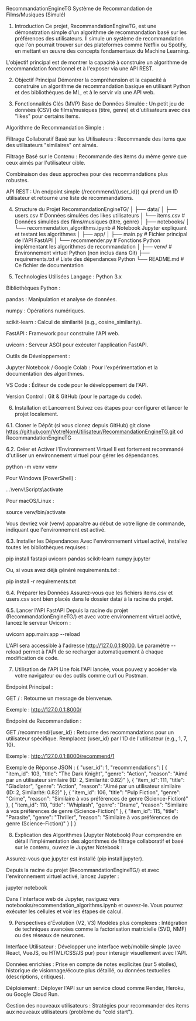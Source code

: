 RecommandationEngineTG
Système de Recommandation de Films/Musiques (Simulé)
1. Introduction
Ce projet, RecommandationEngineTG, est une démonstration simple d'un algorithme de recommandation basé sur les préférences des utilisateurs. Il simule un système de recommandation que l'on pourrait trouver sur des plateformes comme Netflix ou Spotify, en mettant en œuvre des concepts fondamentaux du Machine Learning.

L'objectif principal est de montrer la capacité à construire un algorithme de recommandation fonctionnel et à l'exposer via une API REST.

2. Objectif Principal
Démontrer la compréhension et la capacité à construire un algorithme de recommandation basique en utilisant Python et des bibliothèques de ML, et à le servir via une API web.

3. Fonctionnalités Clés (MVP)
Base de Données Simulée : Un petit jeu de données (CSV) de films/musiques (titre, genre) et d'utilisateurs avec des "likes" pour certains items.

Algorithme de Recommandation Simple :

Filtrage Collaboratif Basé sur les Utilisateurs : Recommande des items que des utilisateurs "similaires" ont aimés.

Filtrage Basé sur le Contenu : Recommande des items du même genre que ceux aimés par l'utilisateur cible.

Combinaison des deux approches pour des recommandations plus robustes.

API REST : Un endpoint simple (/recommend/{user_id}) qui prend un ID utilisateur et retourne une liste de recommandations.

4. Structure du Projet
RecommandationEngineTG/
│
├── data/
│   ├── users.csv             # Données simulées des likes utilisateurs
│   └── items.csv             # Données simulées des films/musiques (titre, genre)
│
├── notebooks/
│   └── recommendation_algorithms.ipynb # Notebook Jupyter expliquant et testant les algorithmes
│
├── app/
│   ├── main.py               # Fichier principal de l'API FastAPI
│   └── recommender.py        # Fonctions Python implémentant les algorithmes de recommandation
│
├── venv/                     # Environnement virtuel Python (non inclus dans Git)
├── requirements.txt          # Liste des dépendances Python
└── README.md                 # Ce fichier de documentation

5. Technologies Utilisées
Langage : Python 3.x

Bibliothèques Python :

pandas : Manipulation et analyse de données.

numpy : Opérations numériques.

scikit-learn : Calcul de similarité (e.g., cosine_similarity).

FastAPI : Framework pour construire l'API web.

uvicorn : Serveur ASGI pour exécuter l'application FastAPI.

Outils de Développement :

Jupyter Notebook / Google Colab : Pour l'expérimentation et la documentation des algorithmes.

VS Code : Éditeur de code pour le développement de l'API.

Version Control : Git & GitHub (pour le partage du code).

6. Installation et Lancement
Suivez ces étapes pour configurer et lancer le projet localement.

6.1. Cloner le Dépôt (si vous clonez depuis GitHub)
git clone https://github.com/VotreNomUtilisateur/RecommandationEngineTG.git
cd RecommandationEngineTG

6.2. Créer et Activer l'Environnement Virtuel
Il est fortement recommandé d'utiliser un environnement virtuel pour gérer les dépendances.

python -m venv venv

Pour Windows (PowerShell) :

. .\venv\Scripts\activate

Pour macOS/Linux :

source venv/bin/activate

Vous devriez voir (venv) apparaître au début de votre ligne de commande, indiquant que l'environnement est activé.

6.3. Installer les Dépendances
Avec l'environnement virtuel activé, installez toutes les bibliothèques requises :

pip install fastapi uvicorn pandas scikit-learn numpy jupyter

Ou, si vous avez déjà généré requirements.txt :

pip install -r requirements.txt

6.4. Préparer les Données
Assurez-vous que les fichiers items.csv et users.csv sont bien placés dans le dossier data/ à la racine du projet.

6.5. Lancer l'API FastAPI
Depuis la racine du projet (RecommandationEngineTG/) et avec votre environnement virtuel activé, lancez le serveur Uvicorn :

uvicorn app.main:app --reload

L'API sera accessible à l'adresse http://127.0.0.1:8000. Le paramètre --reload permet à l'API de se recharger automatiquement à chaque modification de code.

7. Utilisation de l'API
Une fois l'API lancée, vous pouvez y accéder via votre navigateur ou des outils comme curl ou Postman.

Endpoint Principal :

GET / : Retourne un message de bienvenue.

Exemple : http://127.0.0.1:8000/

Endpoint de Recommandation :

GET /recommend/{user_id} : Retourne des recommandations pour un utilisateur spécifique. Remplacez {user_id} par l'ID de l'utilisateur (e.g., 1, 7, 10).

Exemple : http://127.0.0.1:8000/recommend/1

Exemple de Réponse JSON :
{
  "user_id": 1,
  "recommendations": [
    {
      "item_id": 103,
      "title": "The Dark Knight",
      "genre": "Action",
      "reason": "Aimé par un utilisateur similaire (ID: 2, Similarité: 0.82)"
    },
    {
      "item_id": 111,
      "title": "Gladiator",
      "genre": "Action",
      "reason": "Aimé par un utilisateur similaire (ID: 2, Similarité: 0.82)"
    },
    {
      "item_id": 106,
      "title": "Pulp Fiction",
      "genre": "Crime",
      "reason": "Similaire à vos préférences de genre (Science-Fiction)"
    },
    {
      "item_id": 110,
      "title": "Whiplash",
      "genre": "Drame",
      "reason": "Similaire à vos préférences de genre (Science-Fiction)"
    },
    {
      "item_id": 115,
      "title": "Parasite",
      "genre": "Thriller",
      "reason": "Similaire à vos préférences de genre (Science-Fiction)"
    }
  ]
}

8. Explication des Algorithmes (Jupyter Notebook)
Pour comprendre en détail l'implémentation des algorithmes de filtrage collaboratif et basé sur le contenu, ouvrez le Jupyter Notebook :

Assurez-vous que jupyter est installé (pip install jupyter).

Depuis la racine du projet (RecommandationEngineTG/) et avec l'environnement virtuel activé, lancez Jupyter :

jupyter notebook

Dans l'interface web de Jupyter, naviguez vers notebooks/recommendation_algorithms.ipynb et ouvrez-le. Vous pourrez exécuter les cellules et voir les étapes de calcul.

9. Perspectives d'Évolution (V2, V3)
Modèles plus complexes : Intégration de techniques avancées comme la factorisation matricielle (SVD, NMF) ou des réseaux de neurones.

Interface Utilisateur : Développer une interface web/mobile simple (avec React, VueJS, ou HTML/CSS/JS pur) pour interagir visuellement avec l'API.

Données enrichies : Prise en compte de notes explicites (sur 5 étoiles), historique de visionnage/écoute plus détaillé, ou données textuelles (descriptions, critiques).

Déploiement : Déployer l'API sur un service cloud comme Render, Heroku, ou Google Cloud Run.

Gestion des nouveaux utilisateurs : Stratégies pour recommander des items aux nouveaux utilisateurs (problème du "cold start").